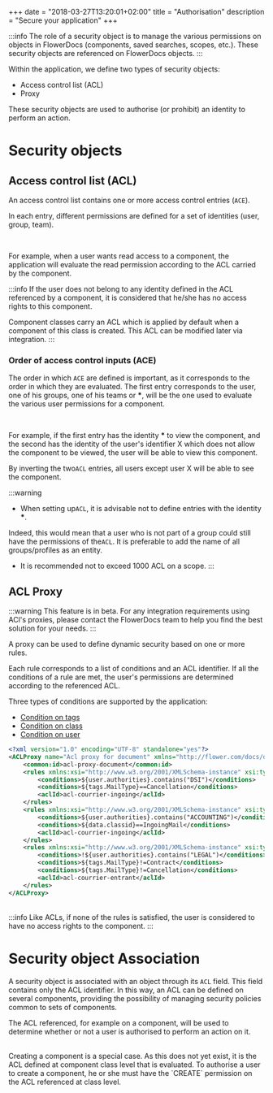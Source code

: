 +++
date = "2018-03-27T13:20:01+02:00"
title = "Authorisation"
description = "Secure your application"
+++

:::info
The role of a security object is to manage the various permissions on objects in FlowerDocs (components, saved searches, scopes, etc.). These security objects are referenced on FlowerDocs objects.
:::

Within the application, we define two types of security objects: 

* Access control list (ACL)
* Proxy

These security objects are used to authorise (or prohibit) an identity to perform an action.


# Security objects

## Access control list (ACL)

An access control list contains one or more access control entries (`ACE`). 

In each entry, different permissions are defined for a set of identities (user, group, team).

<br/>

For example, when a user wants read access to a component, the application will evaluate the read permission according to the ACL carried by the component.

:::info
If the user does not belong to any identity defined in the ACL referenced by a component, it is considered that he/she has no access rights to this component. 

Component classes carry an ACL which is applied by default when a component of this class is created. This ACL can be modified later via integration. 
::: 

### Order of access control inputs (ACE)

The order in which `ACE` are defined is important, as it corresponds to the order in which they are evaluated. The first entry corresponds to the user, one of his groups, one of his teams or __*__, will be the one used to evaluate the various user permissions for a component. 

<br/>

For example, if the first entry has the identity __*__ to view the component, and the second has the identity of the user's identifier X which does not allow the component to be viewed, the user will be able to view this component. 

By inverting the two`ACL` entries, all users except user X will be able to see the component.

:::warning

* When setting up`ACL`, it is advisable not to define entries with the identity __*__.

Indeed, this would mean that a user who is not part of a group could still have the permissions of the`ACL`.
It is preferable to add the name of all groups/profiles as an entity.

* It is recommended not to exceed 1000 ACL on a scope.
:::

## ACL Proxy

:::warning
This feature is in beta. For any integration requirements using ACl's proxies, please contact the FlowerDocs team to help you find the best solution for your needs.
:::

A proxy can be used to define dynamic security based on one or more rules. 

Each rule corresponds to a list of conditions and an ACL identifier. 
If all the conditions of a rule are met, the user's permissions are determined according to the referenced ACL. 

Three types of conditions are supported by the application:


* [Condition on tags](broken-link.md) 
* [Condition on class](broken-link.md)
* [Condition on user](broken-link.md)


```xml
<?xml version="1.0" encoding="UTF-8" standalone="yes"?>
<ACLProxy name="Acl proxy for document" xmlns="http://flower.com/docs/domain/acl" xmlns:common="http://flower.com/docs/domain/common">
	<common:id>acl-proxy-document</common:id>
	<rules xmlns:xsi="http://www.w3.org/2001/XMLSchema-instance" xsi:type="ACLConditionalRule">
		<conditions>${user.authorities}.contains("DSI")</conditions>
		<conditions>${tags.MailType}==Cancellation</conditions>
		<aclId>acl-courrier-ingoing</aclId>
	</rules>
	<rules xmlns:xsi="http://www.w3.org/2001/XMLSchema-instance" xsi:type="ACLConditionalRule">
		<conditions>${user.authorities}.contains("ACCOUNTING")</conditions>
		<conditions>${data.classid}==IngoingMail</conditions>
		<aclId>acl-courrier-ingoing</aclId>
	</rules>
	<rules xmlns:xsi="http://www.w3.org/2001/XMLSchema-instance" xsi:type="ACLConditionalRule">
		<conditions>!${user.authorities}.contains("LEGAL")</conditions>
		<conditions>${tags.MailType}!=Contract</conditions>
		<conditions>${tags.MailType}!=Cancellation</conditions>
		<aclId>acl-courrier-entrant</aclId>
	</rules>
</ACLProxy>
```

<br/>
:::info
Like ACLs, if none of the rules is satisfied, the user is considered to have no access rights to the component. 
:::


# Security object Association

A security object is associated with an object through its `ACL` field. This field contains only the ACL identifier. In this way, an ACL can be defined on several components, providing the possibility of managing security policies common to sets of components. 


The ACL referenced, for example on a component, will be used to determine whether or not a user is authorised to perform an action on it.

<br/>
Creating a component is a special case. As this does not yet exist, it is the ACL defined at component class level that is evaluated. To authorise a user to create a component, he or she must have the `CREATE` permission on the ACL referenced at class level. 





